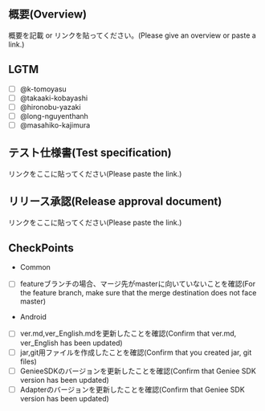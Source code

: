 ## 概要(Overview)
概要を記載 or リンクを貼ってください。(Please give an overview or paste a link.)

## LGTM
- [ ] @k-tomoyasu
- [ ] @takaaki-kobayashi
- [ ] @hironobu-yazaki
- [ ] @long-nguyenthanh
- [ ] @masahiko-kajimura

## テスト仕様書(Test specification)
リンクをここに貼ってください(Please paste the link.)

## リリース承認(Release approval document)
リンクをここに貼ってください(Please paste the link.)

## CheckPoints
- Common
 - [ ] featureブランチの場合、マージ先がmasterに向いていないことを確認(For the feature branch, make sure that the merge destination does not face master)
- Android
 - [ ] ver.md,ver_English.mdを更新したことを確認(Confirm that ver.md, ver_English has been updated)
 - [ ] jar,git用ファイルを作成したことを確認(Confirm that you created jar, git files)
 - [ ] GenieeSDKのバージョンを更新したことを確認(Confirm that Geniee SDK version has been updated)
 - [ ] Adapterのバージョンを更新したことを確認(Confirm that Geniee SDK version has been updated)
